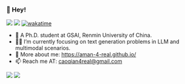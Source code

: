 <!--
**Aman-4-Real/Aman-4-Real** is a ✨ _special_ ✨ repository because its `README.md` (this file) appears on your GitHub profile.
Here are some ideas to get you started:

- 🔭 I’m currently working on ...
- 🌱 I’m currently learning ...
- 👯 I’m looking to collaborate on ...
- 🤔 I’m looking for help with ...
- 💬 Ask me about ...
- 📫 How to reach me: ...
- 😄 Pronouns: ...
- ⚡ Fun fact: ...
-->


### 👋 Hey!

![](https://img.shields.io/badge/dynamic/json?color=success&label=GitHub&query=%24.data.totalSubs&suffix=%20followers&url=https%3A%2F%2Fapi.spencerwoo.com%2Fsubstats%2F%3Fsource%3Dgithub%26queryKey%3DAman-4-Real)
![](https://visitor-badge.glitch.me/badge?page_id=Aman-4-Real)
[![wakatime](https://wakatime.com/badge/user/528161f3-f45b-42df-9471-ff565c03c604.svg)](https://wakatime.com/@528161f3-f45b-42df-9471-ff565c03c604)

<!-- [![Top Langs](https://github-readme-stats.vercel.app/api/top-langs/?username=Aman-4-Real&layout=compact)](https://github.com/Aman-4-Real/github-readme-stats) -->


<!-- - 👨‍🎓 I’m a master student in GSAI@RUC. -->
- 🌱 A Ph.D. student at GSAI, Renmin University of China.
- 👨‍💻 I’m currently focusing on text generation problems in LLM and multimodal scenarios.
- 👾 More about me: https://aman-4-real.github.io/
- 📫 Reach me AT: caoqian4real@gmail.com
<!-- [![Aman-4-Real's github stats](https://github-readme-stats.vercel.app/api?username=Aman-4-Real&show_icons=true&theme=highcontrast)](https://github.com/Aman-4-Real/github-readme-stats) -->
<!-- <img src="https://github-readme-stats.vercel.app/api?username=Aman-4-Real&show_icons=true&theme=highcontrast" align="left" width="55%">
<img src="https://github-readme-stats.vercel.app/api/top-langs/?username=Aman-4-Real&exclude_repo=PL0_Compiler&langs_count=4&theme=highcontrast" align="left" width="35%"> -->


![](https://github.com/Aman-4-Real/github-stats/blob/master/generated/overview.svg#gh-dark-mode-only)
![](https://github.com/Aman-4-Real/github-stats/blob/master/generated/languages.svg#gh-dark-mode-only)



<!-- 
<table>
  <tr>
    <td valign="top" width="56.3%">
      <img src="https://github-readme-stats.vercel.app/api?username=Aman-4-Real&show_icons=true&count_private=true&hide_border=true&theme=tokyonight" align="left" style="width: 100%" />
    </td>
    <td valign="top" width="43.7%">
      <img src="https://github-readme-stats.vercel.app/api/top-langs/?username=Aman-4-Real&hide=C++,C,M4,Makefile,XSLT,Yacc,Lex&hide_border=true&layout=compact&theme=tokyonight" align="left" style="width: 100%" />
    </td>
  </tr>
</table>  
 -->



<br/>


